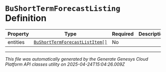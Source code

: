 # `BuShortTermForecastListing` Definition

| Property | Type | Required | Description |
|----------|------|----------|-------------|
| entities | [`BuShortTermForecastListItem[]`](bushorttermforecastlistitem-definition.md) | No |  |

---

*This file was automatically generated by the Generate Genesys Cloud Platform API classes utility on 2025-04-24T15:04:26.009Z*